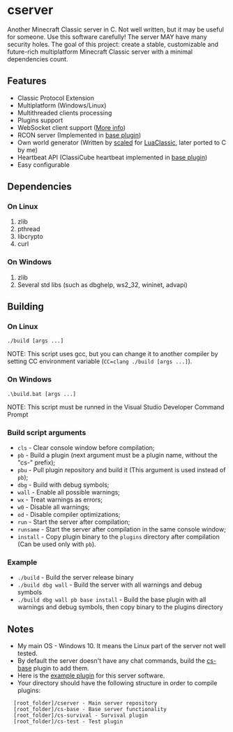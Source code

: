 # cserver
Another Minecraft Classic server in C. Not well written, but it may be useful for someone. Use this software carefully! The server MAY have many security holes.
The goal of this project: create a stable, customizable and future-rich multiplatform Minecraft Classic server with a minimal dependencies count.


## Features
* Classic Protocol Extension
* Multiplatform (Windows/Linux)
* Multithreaded clients processing
* Plugins support
* WebSocket client support ([More info](https://www.classicube.net/api/docs/server))
* RCON server (Implemented in [base plugin](https://github.com/igor725/cs-base))
* Own world generator (Written by [scaled](https://github.com/scaledteam) for [LuaClassic](https://github.com/igor725/LuaClassic), later ported to C by me)
* Heartbeat API (ClassiCube heartbeat implemented in [base plugin](https://github.com/igor725/cs-base))
* Easy configurable

## Dependencies

### On Linux
1. zlib
2. pthread
3. libcrypto
4. curl

### On Windows
1. zlib
2. Several std libs (such as dbghelp, ws2_32, wininet, advapi)

## Building

### On Linux
``./build [args ...]``

NOTE: This script uses gcc, but you can change it to another compiler by setting CC environment variable (``CC=clang ./build [args ...]``).

### On Windows
``.\build.bat [args ...]``

NOTE: This script must be runned in the Visual Studio Developer Command Prompt

### Build script arguments
* ``cls`` - Clear console window before compilation;
* ``pb`` - Build a plugin (next argument must be a plugin name, without the "cs-" prefix);
* ``pbu`` - Pull plugin repository and build it (This argument is used instead of ``pb``);
* ``dbg`` - Build with debug symbols;
* ``wall`` - Enable all possible warnings;
* ``wx`` - Treat warnings as errors;
* ``w0`` - Disable all warnings;
* ``od`` - Disable compiler optimizations;
* ``run`` - Start the server after compilation;
* ``runsame`` - Start the server after compilation in the same console window;
* ``install`` - Copy plugin binary to the ``plugins`` directory after compilation (Can be used only with ``pb``).


### Example
* ``./build`` - Build the server release binary
* ``./build dbg wall`` - Build the server with all warnings and debug symbols
* ``./build dbg wall pb base install`` - Build the base plugin with all warnings and debug symbols, then copy binary to the plugins directory

## Notes
* My main OS - Windows 10. It means the Linux part of the server not well tested.
* By default the server doesn't have any chat commands, build the [cs-base](https://github.com/igor725/cs-base) plugin to add them.
* Here is the [example plugin](https://github.com/igor725/cs-test) for this server software.
* Your directory should have the following structure in order to compile plugins:
```
  [root_folder]/cserver - Main server repository
  [root_folder]/cs-base - Base server functionality
  [root_folder]/cs-survival - Survival plugin
  [root_folder]/cs-test - Test plugin
```
